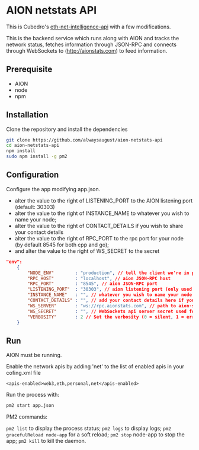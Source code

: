 AION netstats API
============

This is Cubedro's [eth-net-intelligence-api](https://github.com/cubedro/eth-net-intelligence-api) with a
few modifications.

This is the backend service which runs along with AION and tracks the network status, fetches information through JSON-RPC and connects through WebSockets to (http://aionstats.com) to feed information.


## Prerequisite
* AION
* node
* npm

## Installation

Clone the repository and install the dependencies

```bash
git clone https://github.com/alwaysaugust/aion-netstats-api
cd aion-netstats-api
npm install
sudo npm install -g pm2
```

## Configuration

Configure the app modifying app.json.

- alter the value to the right of LISTENING_PORT to the AION listening port (default: 30303)
- alter the value to the right of INSTANCE_NAME to whatever you wish to name your node;
- alter the value to the right of CONTACT_DETAILS if you wish to share your contact details
- alter the value to the right of RPC_PORT to the rpc port for your node (by default 8545 for both cpp and go);
- and alter the value to the right of WS_SECRET to the secret

```json
"env":
	{
		"NODE_ENV"        : "production", // tell the client we're in production environment
		"RPC_HOST"        : "localhost", // aion JSON-RPC host
		"RPC_PORT"        : "8545", // aion JSON-RPC port
		"LISTENING_PORT"  : "30303", // aion listening port (only used for display)
		"INSTANCE_NAME"   : "", // whatever you wish to name your node
		"CONTACT_DETAILS" : "", // add your contact details here if you wish (email/skype)
		"WS_SERVER"       : "ws://rpc.aionstats.com", // path to aion-stats WebSockets api server
		"WS_SECRET"       : "", // WebSockets api server secret used for login
		"VERBOSITY"       : 2 // Set the verbosity (0 = silent, 1 = error, warn, 2 = error, warn, info, success, 3 = all logs)
	}
```
## Run

AION must be running.

Enable the network apis by adding 'net' to the list of enabled apis in your cofing.xml file

`<apis-enabled>web3,eth,personal,net</apis-enabled>`

Run the process with:
```bash
pm2 start app.json
```
PM2 commands:

`pm2 list` to display the process status;
`pm2 logs` to display logs;
`pm2 gracefulReload node-app` for a soft reload;
`pm2 stop` node-app to stop the app;
`pm2 kill` to kill the daemon.
